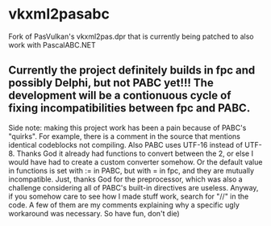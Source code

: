 # vkxml2pasabc
Fork of PasVulkan's vkxml2pas.dpr that is currently being patched to also work with PascalABC.NET 

**<h2>Currently the project definitely builds in fpc and possibly Delphi, but not PABC yet!!! The development will be a contionuous cycle of fixing incompatibilities between fpc and PABC.</h2>**

Side note: making this project work has been a pain because of PABC's "quirks". For example, there is a comment in the source that mentions identical codeblocks not compiling. Also PABC uses UTF-16 instead of UTF-8. Thanks God it already had functions to convert between the 2, or else I would have had to create a custom converter somehow. Or the default value in functions is set with := in PABC, but with = in fpc, and they are mutually incompatible. Just, thanks God for the preprocessor, which was also a challenge considering all of PABC's built-in directives are useless. Anyway, if you somehow care to see how I made stuff work, search for "//" in the code. A few of them are my comments explaining why a specific ugly workaround was necessary. So have fun, don't die)
